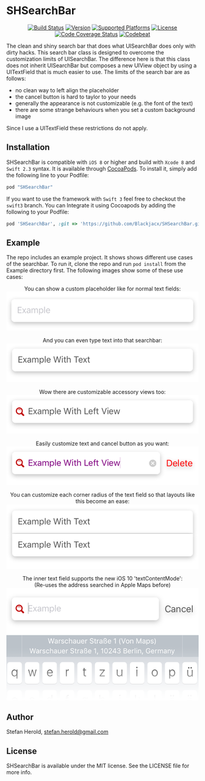 # SHSearchBar

<!-- <p align="center">
  <img src="https://cloud.githubusercontent.com/assets/798235/19212170/781ebb64-8d4c-11e6-8285-94e74a356d53.png" alt="Reactions">
</p> -->

<p align="center">
  <a href="https://travis-ci.org/Blackjacx/SHSearchBar"><img alt="Build Status" src="http://img.shields.io/travis/Blackjacx/SHSearchBar.svg?style=flat"/></a>
  <a href="http://cocoadocs.org/docsets/SHSearchBar"><img alt="Version" src="https://cocoapod-badges.herokuapp.com/v/SHSearchBar/badge.svg"/></a>
  <a href="http://cocoadocs.org/docsets/SHSearchBar/"><img alt="Supported Platforms" src="https://cocoapod-badges.herokuapp.com/p/SHSearchBar/badge.svg"/></a>
  <a href="http://cocoadocs.org/docsets/SHSearchBar/"><img alt="License" src="https://img.shields.io/cocoapods/l/SHSearchBar.svg?style=flat"/></a>
  <a href="http://codecov.io/gh/blackjacx/SHSearchBar"><img alt="Code Coverage Status" src="http://codecov.io/gh/blackjacx/SHSearchBar/coverage.svg?branch=master"/></a>
  <a href="https://codebeat.co/projects/github-com-blackjacx-shsearchbar"><img alt="Codebeat" src="https://codebeat.co/badges/44539071-5029-4379-9d33-99dd721915c8" /></a>
</p>

The clean and shiny search bar that does what UISearchBar does only with dirty hacks. This search bar class is designed to overcome the customization limits of UISearchBar. The difference here is that this class does not inherit UISearchBar but composes a new UIView object by using a UITextField that is much easier to use. The limits of the search bar are as follows:

- no clean way to left align the placeholder
- the cancel button is hard to taylor to your needs
- generally the appearance is not customizable (e.g. the font of the text)
- there are some strange behaviours when you set a custom background image

Since I use a UITextField these restrictions do not apply.

## Installation

SHSearchBar is compatible with `iOS 8` or higher and build with `Xcode 8` and `Swift 2.3` syntax. It is available through [CocoaPods](http://cocoapods.org). To install it, simply add the following line to your Podfile:

```ruby
pod "SHSearchBar"
```

If you want to use the framework with `Swift 3` feel free to checkout the `swift3` branch. You can Integrate it using Cocoapods by adding the following to your Podfile:

```ruby
pod 'SHSearchBar', :git => 'https://github.com/Blackjacx/SHSearchBar.git', :branch => 'swift3'
```

## Example

The repo includes an example project. It shows shows different use cases of the searchbar. To run it, clone the repo and run `pod install` from the Example directory first. The following images show some of these use cases:

<p align="center">
<caption align="center">You can show a custom placeholder like for normal text fields:</caption><br />
<img src="./assets/example_01.png" alt="Placeholder">
</p>

<p align="center">
<caption align="center">And you can even type text into that searchbar:</caption><br />
<img src="./assets/example_02.png" alt="Text">
</p>

<p align="center">
<caption align="center">Wow there are customizable accessory views too:</caption><br />
<img src="./assets/example_03.png" alt="Accesssory Icon">
</p>

<p align="center">
<caption align="center">Easily customize text and cancel button as you want:</caption><br />
<img src="./assets/example_04.png" alt="Customizable text and ancel button">
</p>

<p align="center">
<caption align="center">You can customize each corner radius of the text field so that layouts like this become an ease:</caption><br />
<img src="./assets/example_06.png" alt="Corner Radius Customization">
</p>

<p align="center">
<caption align="center">The inner text field supports the new iOS 10 'textContentMode':<br />(Re-uses the address searched in Apple Maps before)</caption><br />
<img src="./assets/example_05.png" alt="UITextContentMode Support">
</p>

## Author

Stefan Herold, stefan.herold@gmail.com

## License

SHSearchBar is available under the MIT license. See the LICENSE file for more info.

